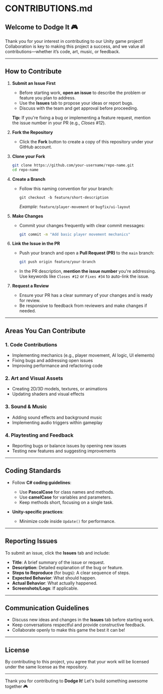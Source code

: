 
# CONTRIBUTIONS.md  

## Welcome to Dodge It 🎮  
Thank you for your interest in contributing to our Unity game project! Collaboration is key to making this project a success, and we value all contributions—whether it’s code, art, music, or feedback.

---

## How to Contribute  

1. **Submit an Issue First**  
   - Before starting work, **open an issue** to describe the problem or feature you plan to address.  
   - Use the **Issues** tab to propose your ideas or report bugs.  
   - Discuss with the team and get approval before proceeding.  

   **Tip:** If you're fixing a bug or implementing a feature request, mention the issue number in your PR (e.g., *Closes #12*).

2. **Fork the Repository**  
   - Click the **Fork** button to create a copy of this repository under your GitHub account.

3. **Clone your Fork**  
   ```bash
   git clone https://github.com/your-username/repo-name.git
   cd repo-name
   ```

4. **Create a Branch**  
   - Follow this naming convention for your branch:  
     ```
     git checkout -b feature/short-description
     ```
     *Example*: `feature/player-movement` or `bugfix/ui-layout`

5. **Make Changes**  
   - Commit your changes frequently with clear commit messages:  
     ```bash
     git commit -m "Add basic player movement mechanics"
     ```

6. **Link the Issue in the PR**  
   - Push your branch and open a **Pull Request (PR)** to the `main` branch:  
     ```bash
     git push origin feature/your-branch
     ```
   - In the PR description, **mention the issue number** you're addressing. Use keywords like `Closes #12` or `Fixes #34` to auto-link the issue.

7. **Request a Review**  
   - Ensure your PR has a clear summary of your changes and is ready for review.  
   - Be responsive to feedback from reviewers and make changes if needed.

---

## Areas You Can Contribute  

### 1. **Code Contributions**  
   - Implementing mechanics (e.g., player movement, AI logic, UI elements)  
   - Fixing bugs and addressing open issues  
   - Improving performance and refactoring code  

### 2. **Art and Visual Assets**  
   - Creating 2D/3D models, textures, or animations  
   - Updating shaders and visual effects  

### 3. **Sound & Music**  
   - Adding sound effects and background music  
   - Implementing audio triggers within gameplay  

### 4. **Playtesting and Feedback**  
   - Reporting bugs or balance issues by opening new issues  
   - Testing new features and suggesting improvements  

---

## Coding Standards  

- Follow **C# coding guidelines**:
  - Use **PascalCase** for class names and methods.
  - Use **camelCase** for variables and parameters.
  - Keep methods short, focusing on a single task.

- **Unity-specific practices**:
  - Minimize code inside `Update()` for performance.

---

## Reporting Issues  

To submit an issue, click the **Issues** tab and include:  
- **Title**: A brief summary of the issue or request.  
- **Description**: Detailed explanation of the bug or feature.  
- **Steps to Reproduce** (for bugs): A clear sequence of steps.  
- **Expected Behavior**: What should happen.  
- **Actual Behavior**: What actually happened.  
- **Screenshots/Logs**: If applicable.

---

## Communication Guidelines  

- Discuss new ideas and changes in the **Issues** tab before starting work.  
- Keep conversations respectful and provide constructive feedback.  
- Collaborate openly to make this game the best it can be!  

---

## License  

By contributing to this project, you agree that your work will be licensed under the same license as the repository.

---

Thank you for contributing to **Dodge It**! Let's build something awesome together 🎮  
